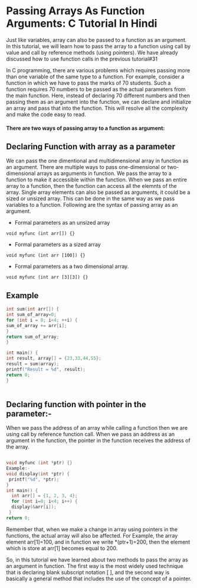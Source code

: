 # Passing Arrays As Function Arguments: C Tutorial In Hindi #


Just like variables, array can also be passed to a function as an argument. In this tutorial, we will learn how to pass the array to a function using call by value and call by reference methods (using pointers). We have already discussed how to use function calls in the previous tutorial#31

In C programming, there are various problems which requires passing more than one variable of the same type to a function. For example, consider a function in which we have to pass the marks of 70 students. Such a function requires 70 numbers to be passed as the actual parameters from the main function. Here, instead of declaring 70 different numbers and then passing them as an argument into the function, we can declare and initialize an array and pass that into the function. This will resolve all the complexity and make the code easy to read.

#### There are two ways of passing array to a function as argument:

## Declaring Function with array as a parameter
We can pass the one dimentional and multidimensional array in function as an argument. There are multiple ways to pass one-dimensional or two-dimensional arrays as arguments in function. We pass the array to a function to make it accessible within the function. When we pass an entire array to a function, then the function can access all the elemnts of the array. Single array elements can also be passed as arguments, it could be a sized or unsized array. This can be done in the same way as we pass variables to a function. Following are the syntax of passing array as an argument.

- Formal parameters as an unsized array
```
void myfunc (int arr[]) {}
```

- Formal parameters as a sized array
```
void myfunc (int arr [100]) {}
```
- Formal parameters as a two dimensional array.
```
void myfunc (int arr [3][3]) {}
```

## Example
``` c
int sum(int arr[]) {
int sum_of_array=0;
for (int i = 0; i<4; ++i) {
sum_of_array += arr[i]; 
}
return sum_of_array; 
}  

int main() {   
int result, array[] = {23,33,44,55};   
result = sum(array);     
printf("Result = %d", result);   
return 0;
} 
 
 ```


## Declaring function with pointer in the parameter:-
When we pass the address of an array while calling a function then we are using call by reference function call. When we pass an address as an argument in the function, the pointer in the function receives the address of the array.
``` c

void myfunc (int *ptr) {}
Example:-
void display(int *ptr) {
 printf("%d", *ptr);
}
int main() {
  int arr[] = {1, 2, 3, 4};
  for (int i=0; i<4; i++) {
  display(&arr[i]);
 }
return 0;
```

Remember that, when we make a change in array using pointers in the functions, the actual array will also be affected. For Example, the array element arr[1]=100, and in function we write *(ptr+1)=200, then the element which is store at arr[1] becomes equal to 200.

So, in this tutorial we have learned about two methods to pass the array as an argument in function. The first way is the most widely used technique that is declaring blank subscript notation [ ], and the second way is basically a general method that includes the use of the concept of a pointer.

 
